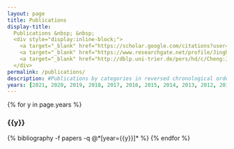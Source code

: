 ```yaml
---
layout: page
title: Publications
display-title:
  Publications &nbsp; &nbsp;
  <div style="display:inline-block;">
    <a target="_blank" href="https://scholar.google.com/citations?user=ebhZJVEAAAAJ"><img alt="Google Scholar Profile" src="/assets/img/googlescholar.png" height="23px"/></a> &nbsp;
    <a target="_blank" href="https://www.researchgate.net/profile/Jinghui_Cheng"><img alt="ReseachGate Profile" src="/assets/img/researchgate.png" height="23px"/></a> &nbsp;
    <a target="_blank" href="http://dblp.uni-trier.de/pers/hd/c/Cheng:Jinghui"><img alt="dblp Profile" src="/assets/img/dblp.png" height="23px"/></a>
  </div>
permalink: /publications/
description: #Publications by categories in reversed chronological order. Generated by jekyll-scholar.
years: [2021, 2020, 2019, 2018, 2017, 2016, 2015, 2014, 2013, 2012, 2010]
---
```


{% for y in page.years %}
  <h3 class="year">{{y}}</h3>
  {% bibliography -f papers -q @*[year={{y}}]* %}
{% endfor %}
